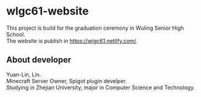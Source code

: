 # wlgc61-website
This project is build for the graduation ceremony in Wuling Senior High School.  
The website is publish in https://wlgc61.netlify.com/.  

## About developer

Yuan-Lin, Lin.  
Minecraft Server Owner, Spigot plugin develper.  
Studying in Zhejian University, major in Computer Science and Technology.  
